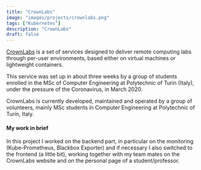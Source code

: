 ```yaml
---
title: "CrownLabs"
image: "images/projects/crownlabs.png"
tags: ["Kubernetes"]
description: "CrownLabs"
draft: false
---
```


[CrownLabs](https://github.com/netgroup-polito/CrownLabs) is a set of services designed to deliver remote computing labs through per-user environments, based either on virtual machines or lightweight containers.

This service was set up in about three weeks by a group of students enrolled in the MSc of Computer Engineering at Polytechnic of Turin (Italy), under the pressure of the Coronavirus, in March 2020.

CrownLabs is currently developed, maintained and operated by a group of volunteers, mainly MSc students in Computer Engineering at Polytechnic of Turin, Italy.


#### My work in brief

In this project I worked on the backend part, in particular on the monitoring (Kube-Prometheus, Blackbox Exporter) and if necessary I also switched to the frontend (a little bit), working together with my team mates on the CrownLabs website and on the personal page of a student/professor.


